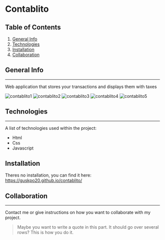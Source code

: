 # Contablito
 
 ## Table of Contents
 <a name="general-info"></a>
1. [General Info](#general-info)
 <a name="technologies"></a>
2. [Technologies](#technologies)
 <a name="installation"></a>
3. [Installation](#installation)
 <a name="collaboration"></a>
4. [Collaboration](#collaboration)
 
 
 ## General Info
***
Web application that stores your transactions and displays them with taxes

![contablito1](https://user-images.githubusercontent.com/75509324/193961496-1ddba0b1-f029-4089-98bd-bf106aa6562f.png)
![contablito2](https://user-images.githubusercontent.com/75509324/193961502-96a82532-cb3f-414c-a7c4-5ab4153bfbc1.png)
![contablito3](https://user-images.githubusercontent.com/75509324/193961507-4d1b815c-a384-485a-b147-3ee05e995437.png)
![contablito4](https://user-images.githubusercontent.com/75509324/193961515-233ede97-1cde-4d24-ae1b-b3dce4b1b43c.png)
![contablito5](https://user-images.githubusercontent.com/75509324/193961519-7f036b26-2209-4066-b261-c3064ed91ca6.png)



## Technologies
***
A list of technologies used within the project:
* Html
* Css
* Javascript

 ## Installation
  Theres no installation, you can find it here: https://guskpo20.github.io/contablito/
  
  
  ## Collaboration
***
Contact me or give instructions on how you want to collaborate with my project.
> Maybe you want to write a quote in this part. 
> It should go over several rows?
> This is how you do it.


